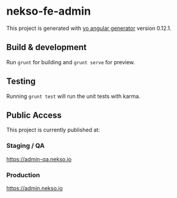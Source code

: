 # nekso-fe-admin

This project is generated with [yo angular generator](https://github.com/yeoman/generator-angular)
version 0.12.1.

## Build & development

Run `grunt` for building and `grunt serve` for preview.

## Testing

Running `grunt test` will run the unit tests with karma.

## Public Access

This project is currently published at:

### Staging / QA
https://admin-qa.nekso.io

### Production
https://admin.nekso.io
